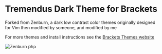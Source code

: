 Tremendus Dark Theme for Brackets
=========

Forked from Zenburn, a dark low contrast color themes originally designed for Vim then modified by someone, and modified by me

For more themes and install instructions see the [Brackets Themes website](http://brackets-themes.github.io/)



![Zenburn php](https://github.com/chechnyan/Zenburn/blob/master/screenshot.PNG)
